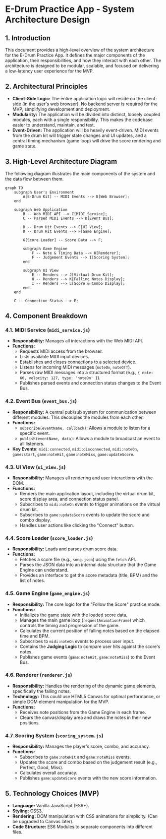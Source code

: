 # E-Drum Practice App - System Architecture Design

## 1. Introduction

This document provides a high-level overview of the system architecture for the E-Drum Practice App. It defines the major components of the application, their responsibilities, and how they interact with each other. The architecture is designed to be modular, scalable, and focused on delivering a low-latency user experience for the MVP.

## 2. Architectural Principles

*   **Client-Side Logic:** The entire application logic will reside on the client-side (in the user's web browser). No backend server is required for the MVP, simplifying development and deployment.
*   **Modularity:** The application will be divided into distinct, loosely coupled modules, each with a single responsibility. This makes the codebase easier to understand, maintain, and test.
*   **Event-Driven:** The application will be heavily event-driven. MIDI events from the drum kit will trigger state changes and UI updates, and a central timing mechanism (game loop) will drive the score rendering and game state.

## 3. High-Level Architecture Diagram

The following diagram illustrates the main components of the system and the data flow between them.

```mermaid
graph TD
    subgraph User's Environment
        A[E-Drum Kit] -- MIDI Events --> B[Web Browser];
    end

    subgraph Web Application
        B -- Web MIDI API --> C[MIDI Service];
        C -- Parsed MIDI Events --> D[Event Bus];
        
        D -- Drum Hit Events --> E[UI View];
        D -- Drum Hit Events --> F[Game Engine];

        G[Score Loader] -- Score Data --> F;
        
        subgraph Game Engine
            F -- Note & Timing Data --> H[Renderer];
            F -- Judgement Events --> I[Scoring System];
        end

        subgraph UI View
            E -- Renders --> J[Virtual Drum Kit];
            H -- Renders --> K[Falling Notes Display];
            I -- Renders --> L[Score & Combo Display];
        end
    end

    C -- Connection Status --> E;
```

## 4. Component Breakdown

### 4.1. MIDI Service (`midi_service.js`)
*   **Responsibility:** Manages all interactions with the Web MIDI API.
*   **Functions:**
    *   Requests MIDI access from the browser.
    *   Lists available MIDI input devices.
    *   Establishes and closes connections to a selected device.
    *   Listens for incoming MIDI messages (`noteOn`, `noteOff`).
    *   Parses raw MIDI messages into a structured format (e.g., `{ note: 60, velocity: 127, type: 'noteOn' }`).
    *   Publishes parsed events and connection status changes to the Event Bus.

### 4.2. Event Bus (`event_bus.js`)
*   **Responsibility:** A central pub/sub system for communication between different modules. This decouples the modules from each other.
*   **Functions:**
    *   `subscribe(eventName, callback)`: Allows a module to listen for a specific event.
    *   `publish(eventName, data)`: Allows a module to broadcast an event to all listeners.
*   **Key Events:** `midi:connected`, `midi:disconnected`, `midi:noteOn`, `game:start`, `game:noteHit`, `game:noteMiss`, `game:updateScore`.

### 4.3. UI View (`ui_view.js`)
*   **Responsibility:** Manages all rendering and user interactions with the DOM.
*   **Functions:**
    *   Renders the main application layout, including the virtual drum kit, score display area, and connection status panel.
    *   Subscribes to `midi:noteOn` events to trigger animations on the virtual drum kit.
    *   Subscribes to `game:updateScore` events to update the score and combo display.
    *   Handles user actions like clicking the "Connect" button.

### 4.4. Score Loader (`score_loader.js`)
*   **Responsibility:** Loads and parses drum score data.
*   **Functions:**
    *   Fetches a score file (e.g., `song.json`) using the `fetch` API.
    *   Parses the JSON data into an internal data structure that the Game Engine can understand.
    *   Provides an interface to get the score metadata (title, BPM) and the list of notes.

### 4.5. Game Engine (`game_engine.js`)
*   **Responsibility:** The core logic for the "Follow the Score" practice mode.
*   **Functions:**
    *   Initializes the game state with the loaded score data.
    *   Manages the main game loop (`requestAnimationFrame`) which controls the timing and progression of the game.
    *   Calculates the current position of falling notes based on the elapsed time and BPM.
    *   Subscribes to `midi:noteOn` events to process user input.
    *   Contains the **Judging Logic** to compare user hits against the score's notes.
    *   Publishes game events (`game:noteHit`, `game:noteMiss`) to the Event Bus.

### 4.6. Renderer (`renderer.js`)
*   **Responsibility:** Handles the rendering of the dynamic game elements, specifically the falling notes.
*   **Technology:** This could use HTML5 Canvas for optimal performance, or simple DOM element manipulation for the MVP.
*   **Functions:**
    *   Receives note positions from the Game Engine in each frame.
    *   Clears the canvas/display area and draws the notes in their new positions.

### 4.7. Scoring System (`scoring_system.js`)
*   **Responsibility:** Manages the player's score, combo, and accuracy.
*   **Functions:**
    *   Subscribes to `game:noteHit` and `game:noteMiss` events.
    *   Updates the score and combo based on the judgement result (e.g., Perfect, Good, Miss).
    *   Calculates overall accuracy.
    *   Publishes `game:updateScore` events with the new score information.

## 5. Technology Choices (MVP)

*   **Language:** Vanilla JavaScript (ES6+).
*   **Styling:** CSS3.
*   **Rendering:** DOM manipulation with CSS animations for simplicity. (Can be upgraded to Canvas later).
*   **Code Structure:** ES6 Modules to separate components into different files.